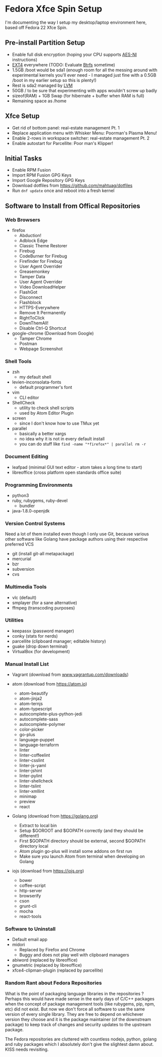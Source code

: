 # Fedora Xfce Spin Setup

I'm documenting the way I setup my desktop/laptop environment here, based off
Fedora 22 Xfce Spin.

## Pre-install Partition Setup

* Enable full disk encryption (hoping your CPU supports
  [AES-NI](https://en.wikipedia.org/wiki/AES_instruction_set) instructions)
* [EXT4](https://en.wikipedia.org/wiki/Ext4) everywhere (TODO: Evaluate
  [Btrfs](https://en.wikipedia.org/wiki/Btrfs) sometime)
* 1.5GB /boot would be sda1 (enough room for all the messing around with
  experimental kernels you'll ever need - I managed just fine with a 0.5GB /boot
  in my earlier setup so this is plenty!)
* Rest is sda2 managed by
  [LVM](https://en.wikipedia.org/wiki/Logical_Volume_Manager_(Linux))
* 50GB / to be sure that experimenting with apps wouldn't screw up badly
* sizeof(RAM) + 1GB Swap (for hibernate + buffer when RAM is full)
* Remaining space as /home

## Xfce Setup

* Get rid of bottom panel: real-estate management Pt. 1
* Replace application menu with Whisker Menu: Poorman's Plasma Menu!
* Enable 2-rows in workspace switcher: real-estate management Pt. 2
* Enable autostart for Parcellite: Poor man's Klipper!


## Initial Tasks

* Enable RPM Fusion
* Import RPM Fusion GPG Keys
* Import Google Repository GPG Keys
* Download dotfiles from https://github.com/mahtuag/dotfiles
* Run ```dnf update``` once and reboot into a fresh kernel

## Software to Install from Offical Repositories

### Web Browsers

* firefox
  * Abduction!
  * Adblock Edge
  * Classic Theme Restorer
  * Firebug
  * CodeBurner for Firebug
  * Firefinder for Firebug
  * User Agent Overrider
  * Greasemonkey
  * Tamper Data
  * User Agent Overrider
  * Video DownloadHelper
  * FlashGot
  * Disconnect
  * Flashblock
  * HTTPS-Everywhere
  * Remove It Permanently
  * RightToClick
  * DownThemAll!
  * Disable Ctrl-Q Shortcut
* google-chrome (Download from Google)
  * Tamper Chrome
  * Postman
  * Webpage Screenshot

### Shell Tools

* zsh
  * my default shell
* levien-inconsolata-fonts
  * default programmer's font
* vim
  * CLI editor
* ShellCheck
  * utility to check shell scripts
  * used by Atom Editor Plugin
* screen
  * since I don't know how to use TMux yet
* parallel
  * basically a better xargs
  * no idea why it is not in every default install
  * you can do stuff like ```find -name "*firefox*" | parallel rm -r```


### Document Editing

* leafpad (minimal GUI text editor - atom takes a long time to start)
* libreoffice (cross platform open standards office suite)

### Programming Environments

* python3
* ruby, rubygems, ruby-devel
  * bundler
* java-1.8.0-openjdk

### Version Control Systems

Need a lot of them installed even though I only use Git, because various other
software like Golang have package authors using their respective preferred VCS

* git (install git-all metapackage)
* mercurial
* bzr
* subversion
* cvs

### Multimedia Tools

* vlc (default)
* smplayer (for a sane alternative)
* ffmpeg (transcoding purposes)

### Utilities

* keepassx (password manager)
* conky (stats for nerds)
* parcellite (clipboard manager; editable history)
* guake (drop down terminal)
* VirtualBox (for development)

### Manual Install List

* Vagrant (download from www.vagrantup.com/downloads)
* atom (download from https://atom.io)
  * atom-beautify
  * atom-jinja2
  * atom-ternjs
  * atom-typescript
  * autocomplete-plus-python-jedi
  * autocomplete-sass
  * autocomplete-polymer
  * color-picker
  * go-plus
  * language-puppet
  * language-terraform
  * linter
  * linter-coffeelint
  * linter-csslint
  * linter-js-yaml
  * linter-jshint
  * linter-pylint
  * linter-shellcheck
  * linter-tslint
  * linter-xmllint
  * minimap
  * preview
  * react
* Golang (download from https://golang.org)
  * Extract to local bin
  * Setup $GOROOT and $GOPATH correctly (and they should be different!)
  * First $GOPATH directory should be external, second $GOPATH directory local
  * Atom plugin go-plus will install some addons on first run
  * Make sure you launch Atom from terminal when developing on Golang

* iojs (download from https://iojs.org)
  * bower
  * coffee-script
  * http-server
  * browserify
  * cson
  * grunt-cli
  * mocha
  * react-tools


### Software to Uninstall

* Default email app
* midori
  * Replaced by Firefox and Chrome
  * Buggy and does not play well with clipboard managers
* abiword (replaced by libreoffice)
* gnumetric (replaced by libreoffice)
* xfce4-clipman-plugin (replaced by parcellite)

### Random Rant about Fedora Repositories

What is the point of packaging language libraries in the repositories ? Perhaps
this would have made sense in the early days of C/C++ packages when the concept
of package management tools (like rubygems, pip, npm, etc) did not exist. But
now we don't force all software to use the same version of every single library.
They are free to depend on whichever version they choose and it is the package
maintainer (of the downstream package) to keep track of changes and security
updates to the upstream package.

The Fedora repositories are cluttered with countless nodejs, python, golang and
ruby packages which I absolutely don't give the slightest damn about. KISS needs
revisiting.
